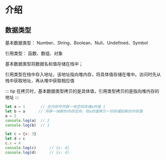 # 介绍

## 数据类型

基本数据类型： Number、String、Boolean、Null、Undefined、Symbol

引用类型： 函数、数组、对象

基本数据类型将数据名和值存储在栈中；

引用类型在栈中存入地址，该地址指向堆内存，将具体值存储在堆中。访问时先从栈中获取地址，再从堆中获取相应值

::: tip
在拷贝时，基本数据类型拷贝的是具体值，引用类型拷贝的是指向堆内存的地址
:::

```js
let a = 1       // 在内存中开辟一块空间存储a的值 1
let b = a      // 开辟一块新的内存空间，将a的值拷贝一份存储到新的内存里
a = 2
console.log(a)  // 2
console.log(b)  // 1

let c = {x: 3}
let d = c
c.x = 4
console.log(c)      // {x: 4}
console.log(d)      // {x: 4}
```